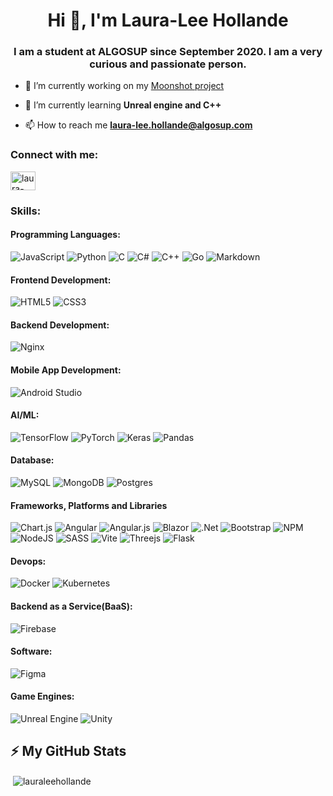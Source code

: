 <h1 align="center">Hi 👋, I'm Laura-Lee Hollande</h1>
<h3 align="center">I am a student at ALGOSUP since September 2020. I am a very curious and passionate person.</h3>

- 🔭 I’m currently working on my [Moonshot project](https://github.com/lauraleehollande/My-Moonshot-Project)

- 🌱 I’m currently learning **Unreal engine and C++**

- 📫 How to reach me **laura-lee.hollande@algosup.com**

### Connect with me:

<a href="https://linkedin.com/in/laura-lee-hollande-278345198" target="blank"><img align="center" src="https://raw.githubusercontent.com/rahuldkjain/github-profile-readme-generator/master/src/images/icons/Social/linked-in-alt.svg" alt="laura-lee hollande" height="30" width="40" /></a>


### Skills:
#### Programming Languages:
<!-- <p>
<a href="https://golang.org" target="_blank" rel="noreferrer"> <img src="https://raw.githubusercontent.com/devicons/devicon/master/icons/go/go-original.svg" alt="go" width="40" height="40"/> </a> 
<a href="https://www.cprogramming.com/" target="_blank" rel="noreferrer"> <img src="https://raw.githubusercontent.com/devicons/devicon/master/icons/c/c-original.svg" alt="c" width="40" height="40"/> </a> 
<a href="https://www.w3schools.com/cpp/" target="_blank" rel="noreferrer"> <img src="https://raw.githubusercontent.com/devicons/devicon/master/icons/cplusplus/cplusplus-original.svg" alt="cplusplus" width="40" height="40"/> </a> 
<a href="https://www.w3schools.com/cs/" target="_blank" rel="noreferrer"> <img src="https://raw.githubusercontent.com/devicons/devicon/master/icons/csharp/csharp-original.svg" alt="csharp" width="40" height="40"/> </a> 
<a href="https://www.python.org" target="_blank" rel="noreferrer"> <img src="https://raw.githubusercontent.com/devicons/devicon/master/icons/python/python-original.svg" alt="python" width="40" height="40"/> </a> 
<a href="https://developer.mozilla.org/en-US/docs/Web/JavaScript" target="_blank" rel="noreferrer"> <img src="https://raw.githubusercontent.com/devicons/devicon/master/icons/javascript/javascript-original.svg" alt="javascript" width="40" height="40"/> </a> 
</p> -->

![JavaScript](https://img.shields.io/badge/javascript-%235C2D91.svg?style=for-the-badge&logo=javascript&logoColor=%23F7DF1E) ![Python](https://img.shields.io/badge/python-%23150458?style=for-the-badge&logo=python&logoColor=ffdd54) ![C](https://img.shields.io/badge/c-%2300ADD8.svg?style=for-the-badge&logo=c&logoColor=white) ![C#](https://img.shields.io/badge/c%23-%23009639.svg?style=for-the-badge&logo=c-sharp&logoColor=white) ![C++](https://img.shields.io/badge/c++-F9DC3e.svg?style=for-the-badge&logo=c%2B%2B&logoColor=white) ![Go](https://img.shields.io/badge/go-%23FF6F00.svg?style=for-the-badge&logo=go&logoColor=white)  ![Markdown](https://img.shields.io/badge/markdown-%23DD0031.svg?style=for-the-badge&logo=markdown&logoColor=white)


#### Frontend Development:
<!-- <p>
<a href="https://sass-lang.com" target="_blank" rel="noreferrer"> <img src="https://raw.githubusercontent.com/devicons/devicon/master/icons/sass/sass-original.svg" alt="sass" width="40" height="40"/> </a> 
<a href="https://angular.io" target="_blank" rel="noreferrer"> <img src="https://angular.io/assets/images/logos/angular/angular.svg" alt="angular" width="40" height="40"/> </a>
<a href="https://www.w3.org/html/" target="_blank" rel="noreferrer"> <img src="https://raw.githubusercontent.com/devicons/devicon/master/icons/html5/html5-original-wordmark.svg" alt="html5" width="40" height="40"/> </a>
<a href="https://www.w3schools.com/css/" target="_blank" rel="noreferrer"> <img src="https://raw.githubusercontent.com/devicons/devicon/master/icons/css3/css3-original-wordmark.svg" alt="css3" width="40" height="40"/> </a>  
<a href="https://getbootstrap.com" target="_blank" rel="noreferrer"> <img src="https://raw.githubusercontent.com/devicons/devicon/master/icons/bootstrap/bootstrap-plain-wordmark.svg" alt="bootstrap" width="40" height="40"/> </a>
<a href="https://angular.io" target="_blank" rel="noreferrer"> <img src="https://raw.githubusercontent.com/devicons/devicon/master/icons/angularjs/angularjs-original-wordmark.svg" alt="angularjs" width="40" height="40"/> </a> 
</p> -->

![HTML5](https://img.shields.io/badge/html5-%235C2D91.svg?style=for-the-badge&logo=html5&logoColor=white) ![CSS3](https://img.shields.io/badge/css3-%23150458.svg?style=for-the-badge&logo=css3&logoColor=white) 

#### Backend Development:
<!-- <p>
<a href="https://www.nginx.com" target="_blank" rel="noreferrer"> <img src="https://raw.githubusercontent.com/devicons/devicon/master/icons/nginx/nginx-original.svg" alt="nginx" width="40" height="40"/> </a> 
<a href="https://nodejs.org" target="_blank" rel="noreferrer"> <img src="https://raw.githubusercontent.com/devicons/devicon/master/icons/nodejs/nodejs-original-wordmark.svg" alt="nodejs" width="40" height="40"/> </a> 
</p> -->

![Nginx](https://img.shields.io/badge/nginx-%235C2D91.svg?style=for-the-badge&logo=nginx&logoColor=white)

#### Mobile App Development:

<!-- <a href="https://developer.android.com" target="_blank" rel="noreferrer"> <img src="https://raw.githubusercontent.com/devicons/devicon/master/icons/android/android-original-wordmark.svg" alt="android" width="40" height="40"/> </a> -->

![Android Studio](https://img.shields.io/badge/Android%20Studio-%235C2D91.svg?style=for-the-badge&logo=android-studio&logoColor=white)

#### AI/ML:
<!-- <p>
<a href="https://www.tensorflow.org" target="_blank" rel="noreferrer"> <img src="https://www.vectorlogo.zone/logos/tensorflow/tensorflow-icon.svg" alt="tensorflow" width="40" height="40"/> </a> 
<a href="https://pytorch.org/" target="_blank" rel="noreferrer"> <img src="https://www.vectorlogo.zone/logos/pytorch/pytorch-icon.svg" alt="pytorch" width="40" height="40"/> </a> 
</p> -->

![TensorFlow](https://img.shields.io/badge/TensorFlow-%235C2D91.svg?style=for-the-badge&logo=TensorFlow&logoColor=white) ![PyTorch](https://img.shields.io/badge/PyTorch-%23150458.svg?style=for-the-badge&logo=PyTorch&logoColor=white) ![Keras](https://img.shields.io/badge/Keras-%2300ADD8.svg?style=for-the-badge&logo=Keras&logoColor=white) ![Pandas](https://img.shields.io/badge/pandas-%23009639.svg?style=for-the-badge&logo=pandas&logoColor=white)

#### Database:
<!-- <p>
<a href="https://www.mysql.com/" target="_blank" rel="noreferrer"> <img src="https://raw.githubusercontent.com/devicons/devicon/master/icons/mysql/mysql-original-wordmark.svg" alt="mysql" width="40" height="40"/> </a> 
<a href="https://www.mongodb.com/" target="_blank" rel="noreferrer"> <img src="https://raw.githubusercontent.com/devicons/devicon/master/icons/mongodb/mongodb-original-wordmark.svg" alt="mongodb" width="40" height="40"/> </a> 
<a href="https://www.postgresql.org" target="_blank" rel="noreferrer"> <img src="https://raw.githubusercontent.com/devicons/devicon/master/icons/postgresql/postgresql-original-wordmark.svg" alt="postgresql" width="40" height="40"/> </a> 
</p> -->

![MySQL](https://img.shields.io/badge/mysql-%235C2D91.svg?style=for-the-badge&logo=mysql&logoColor=white) ![MongoDB](https://img.shields.io/badge/MongoDB-%23150458.svg?style=for-the-badge&logo=mongodb&logoColor=white) ![Postgres](https://img.shields.io/badge/postgres-%23009639.svg?style=for-the-badge&logo=postgresql&logoColor=white)

#### Frameworks, Platforms and Libraries
<!-- <p>
<a href="https://canvasjs.com" target="_blank" rel="noreferrer"> <img src="https://raw.githubusercontent.com/Hardik0307/Hardik0307/master/assets/canvasjs-charts.svg" alt="canvasjs" width="40" height="40"/> </a> 
</p> -->

![Chart.js](https://img.shields.io/badge/chart.js-%235C2D91.svg?style=for-the-badge&logo=chart.js&logoColor=white) ![Angular](https://img.shields.io/badge/angular-%23150458.svg?style=for-the-badge&logo=angular&logoColor=white) ![Angular.js](https://img.shields.io/badge/angular.js-%2300ADD8.svg?style=for-the-badge&logo=angularjs&logoColor=white) ![Blazor](https://img.shields.io/badge/blazor-%23009639.svg?style=for-the-badge&logo=blazor&logoColor=white) ![.Net](https://img.shields.io/badge/.NET-F9DC3e?style=for-the-badge&logo=.net&logoColor=white) ![Bootstrap](https://img.shields.io/badge/bootstrap-%23FF6F00.svg?style=for-the-badge&logo=bootstrap&logoColor=white) 
![NPM](https://img.shields.io/badge/NPM-%235C2D91.svg?style=for-the-badge&logo=npm&logoColor=white) ![NodeJS](https://img.shields.io/badge/node.js-%23150458?style=for-the-badge&logo=node.js&logoColor=white) ![SASS](https://img.shields.io/badge/SASS-%2300ADD8.svg?style=for-the-badge&logo=SASS&logoColor=white) ![Vite](https://img.shields.io/badge/vite-%23009639.svg?style=for-the-badge&logo=vite&logoColor=white) ![Threejs](https://img.shields.io/badge/threejs-F9DC3e?style=for-the-badge&logo=three.js&logoColor=white) ![Flask](https://img.shields.io/badge/flask-%23FF6F00.svg?style=for-the-badge&logo=flask&logoColor=white) 

#### Devops:
<!-- <p>
<a href="https://www.docker.com/" target="_blank" rel="noreferrer"> <img src="https://raw.githubusercontent.com/devicons/devicon/master/icons/docker/docker-original-wordmark.svg" alt="docker" width="40" height="40"/> </a> 
<a href="https://kubernetes.io" target="_blank" rel="noreferrer"> <img src="https://www.vectorlogo.zone/logos/kubernetes/kubernetes-icon.svg" alt="kubernetes" width="40" height="40"/> </a> 
</p> -->

![Docker](https://img.shields.io/badge/docker-%235C2D91.svg?style=for-the-badge&logo=docker&logoColor=white) ![Kubernetes](https://img.shields.io/badge/kubernetes-%23150458.svg?style=for-the-badge&logo=kubernetes&logoColor=white)

#### Backend as a Service(BaaS):
<!-- <p>
<a href="https://firebase.google.com/" target="_blank" rel="noreferrer"> <img src="https://www.vectorlogo.zone/logos/firebase/firebase-icon.svg" alt="firebase" width="40" height="40"/> </a> 
</p> -->
![Firebase](https://img.shields.io/badge/firebase-%235C2D91.svg?style=for-the-badge&logo=firebase)

#### Software:
<!-- <p>
<a href="https://www.figma.com/" target="_blank" rel="noreferrer"> <img src="https://www.vectorlogo.zone/logos/figma/figma-icon.svg" alt="figma" width="40" height="40" /> </a> 
</p> -->

![Figma](https://img.shields.io/badge/figma-%235C2D91.svg?style=for-the-badge&logo=figma&logoColor=white)

#### Game Engines:
<!-- <p>
<a href="https://unity.com/" target="_blank" rel="noreferrer"> <img src="https://www.vectorlogo.zone/logos/unity3d/unity3d-icon.svg" alt="unity" width="40" height="40"/> </a> 
<a href="https://unrealengine.com/" target="_blank" rel="noreferrer"> <img src="https://raw.githubusercontent.com/kenangundogan/fontisto/036b7eca71aab1bef8e6a0518f7329f13ed62f6b/icons/svg/brand/unreal-engine.svg" alt="unreal" width="40" height="40"/> </a> 
</p> -->

![Unreal Engine](https://img.shields.io/badge/unrealengine-%235C2D91.svg?style=for-the-badge&logo=unrealengine&logoColor=white) ![Unity](https://img.shields.io/badge/unity-%23150458.svg?style=for-the-badge&logo=unity&logoColor=white) 

##  ⚡ My GitHub Stats


<!-- <img align="left"  src="https://github-readme-stats.vercel.app/api?username=lauraleehollande&show_icons=true&count_private=true&theme=gruvbox" /> -->

&nbsp;<img align="center" src="https://github-readme-stats.vercel.app/api?username=lauraleehollande&show_icons=true&locale=en" alt="lauraleehollande" />

<!-- red: [Angular](https://img.shields.io/badge/angular-%23DD0031.svg?style=for-the-badge&logo=angular&logoColor=white) -->
<!-- orange: ![TensorFlow](https://img.shields.io/badge/TensorFlow-%23FF6F00.svg?style=for-the-badge&logo=TensorFlow&logoColor=white) ![PyTorch](https://img.shields.io/badge/PyTorch-%23EE4C2C.svg?style=for-the-badge&logo=PyTorch&logoColor=white)  -->
<!-- yellow: ![Snapchat](https://img.shields.io/badge/Snapchat-F9DC3e.svg?style=for-the-badge&logo=Snapchat&logoColor=white) -->
<!-- green: ![Nginx](https://img.shields.io/badge/nginx-%23009639.svg?style=for-the-badge&logo=nginx&logoColor=white) -->
<!-- blue: ![Go](https://img.shields.io/badge/go-%2300ADD8.svg?style=for-the-badge&logo=go&logoColor=white) -->
<!-- deep blue: ![Pandas](https://img.shields.io/badge/pandas-%23150458.svg?style=for-the-badge&logo=pandas&logoColor=white) -->
<!-- purple: ![Blazor](https://img.shields.io/badge/blazor-%235C2D91.svg?style=for-the-badge&logo=blazor&logoColor=white) ![.Net](https://img.shields.io/badge/.NET-5C2D91?style=for-the-badge&logo=.net&logoColor=white) -->